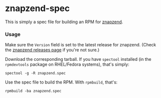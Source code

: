 # znapzend-spec

This is simply a spec file for building an RPM for [znapzend][].

  [znapzend]: http://www.znapzend.org

### Usage

Make sure the `Version` field is set to the latest release for znapzend.
(Check the [znapzend releases page][znapzend-releases] if you're not sure.)

  [znapzend-releases]: https://github.com/oetiker/znapzend/releases

Download the corresponding tarball.  If you have `spectool` installed (in
the `rpmdevtools` package on RHEL/Fedora systems), that's simply:

    spectool -g -R znapzend.spec

Use the spec file to build the RPM.  With `rpmbuild`, that's:

    rpmbuild -ba znapzend.spec
